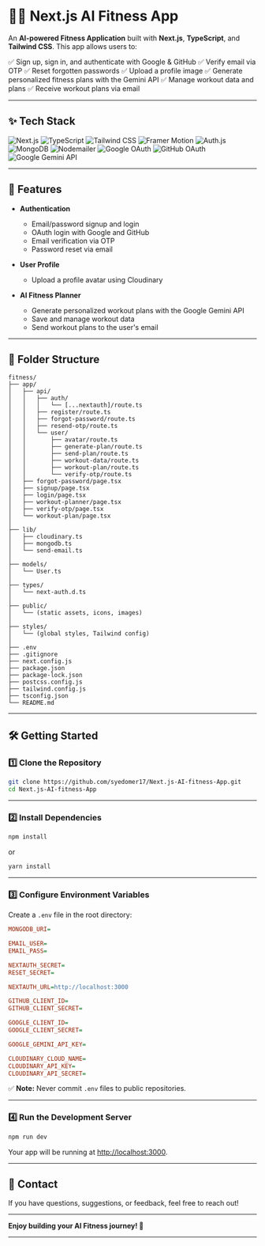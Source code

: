 # 🏋️‍♂️ Next.js AI Fitness App

An **AI-powered Fitness Application** built with **Next.js**, **TypeScript**, and **Tailwind CSS**.
This app allows users to:

✅ Sign up, sign in, and authenticate with Google & GitHub
✅ Verify email via OTP
✅ Reset forgotten passwords
✅ Upload a profile image
✅ Generate personalized fitness plans with the Gemini API
✅ Manage workout data and plans
✅ Receive workout plans via email

---

## ✨ Tech Stack

![Next.js](https://img.shields.io/badge/Next.js-000?logo=next.js\&logoColor=white)
![TypeScript](https://img.shields.io/badge/TypeScript-3178C6?logo=typescript\&logoColor=white)
![Tailwind CSS](https://img.shields.io/badge/TailwindCSS-06B6D4?logo=tailwind-css\&logoColor=white)
![Framer Motion](https://img.shields.io/badge/Framer%20Motion-0055FF?logo=framer\&logoColor=white)
![Auth.js](https://img.shields.io/badge/Auth.js-000000?logo=next-auth\&logoColor=white)
![MongoDB](https://img.shields.io/badge/MongoDB-47A248?logo=mongodb\&logoColor=white)
![Nodemailer](https://img.shields.io/badge/Nodemailer-yellowgreen)
![Google OAuth](https://img.shields.io/badge/Google%20OAuth-4285F4?logo=google\&logoColor=white)
![GitHub OAuth](https://img.shields.io/badge/GitHub%20OAuth-181717?logo=github\&logoColor=white)
![Google Gemini API](https://img.shields.io/badge/Google%20Gemini-4285F4?logo=google\&logoColor=white)

---

## 🌟 Features

* **Authentication**

  * Email/password signup and login
  * OAuth login with Google and GitHub
  * Email verification via OTP
  * Password reset via email

* **User Profile**

  * Upload a profile avatar using Cloudinary

* **AI Fitness Planner**

  * Generate personalized workout plans with the Google Gemini API
  * Save and manage workout data
  * Send workout plans to the user's email

---

## 📂 Folder Structure

```
fitness/
├── app/
│   ├── api/
│   │   ├── auth/
│   │   │   └── [...nextauth]/route.ts
│   │   ├── register/route.ts
│   │   ├── forgot-password/route.ts
│   │   ├── resend-otp/route.ts
│   │   └── user/
│   │       ├── avatar/route.ts
│   │       ├── generate-plan/route.ts
│   │       ├── send-plan/route.ts
│   │       ├── workout-data/route.ts
│   │       ├── workout-plan/route.ts
│   │       └── verify-otp/route.ts
│   ├── forgot-password/page.tsx
│   ├── signup/page.tsx
│   ├── login/page.tsx
│   ├── workout-planner/page.tsx
│   ├── verify-otp/page.tsx
│   └── workout-plan/page.tsx
│
├── lib/
│   ├── cloudinary.ts
│   ├── mongodb.ts
│   └── send-email.ts
│
├── models/
│   └── User.ts
│
├── types/
│   └── next-auth.d.ts
│
├── public/
│   └── (static assets, icons, images)
│
├── styles/
│   └── (global styles, Tailwind config)
│
├── .env
├── .gitignore
├── next.config.js
├── package.json
├── package-lock.json
├── postcss.config.js
├── tailwind.config.js
├── tsconfig.json
└── README.md
```

---

## 🛠️ Getting Started

### 1️⃣ Clone the Repository

```bash
git clone https://github.com/syedomer17/Next.js-AI-fitness-App.git
cd Next.js-AI-fitness-App
```

---

### 2️⃣ Install Dependencies

```bash
npm install
```

or

```bash
yarn install
```

---

### 3️⃣ Configure Environment Variables

Create a `.env` file in the root directory:

```ini
MONGODB_URI=

EMAIL_USER=
EMAIL_PASS=

NEXTAUTH_SECRET=
RESET_SECRET=

NEXTAUTH_URL=http://localhost:3000

GITHUB_CLIENT_ID=
GITHUB_CLIENT_SECRET=

GOOGLE_CLIENT_ID=
GOOGLE_CLIENT_SECRET=

GOOGLE_GEMINI_API_KEY=

CLOUDINARY_CLOUD_NAME=
CLOUDINARY_API_KEY=
CLOUDINARY_API_SECRET=
```

✅ **Note:** Never commit `.env` files to public repositories.

---

### 4️⃣ Run the Development Server

```bash
npm run dev
```

Your app will be running at [http://localhost:3000](http://localhost:3000).

---

## 📧 Contact

If you have questions, suggestions, or feedback, feel free to reach out!

---

**Enjoy building your AI Fitness journey! 💪**

---
